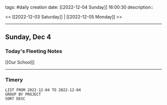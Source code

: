 tags: #daily
creation date: [[2022-12-04 Sunday]] 16:00:30
description::

<< [[2022-12-03 Saturday]] | [[2022-12-05 Monday]] >> 

---

## Sunday, Dec 4

### Today's Fleeting Notes
[[Our School]]


---

### Timery
```toggl
LIST FROM 2022-12-04 TO 2022-12-04
GROUP BY PROJECT
SORT DESC
```